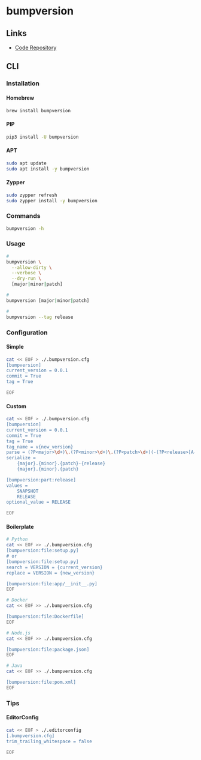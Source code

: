 # bumpversion

## Links

- [Code Repository](https://github.com/peritus/bumpversion)

## CLI

### Installation

#### Homebrew

```sh
brew install bumpversion
```

#### PIP

```sh
pip3 install -U bumpversion
```

#### APT

```sh
sudo apt update
sudo apt install -y bumpversion
```

#### Zypper

```sh
sudo zypper refresh
sudo zypper install -y bumpversion
```

### Commands

```sh
bumpversion -h
```

### Usage

```sh
#
bumpversion \
  --allow-dirty \
  --verbose \
  --dry-run \
  [major|minor|patch]

#
bumpversion [major|minor|patch]

#
bumpversion --tag release
```

<!--
#
bumpversion release
bumpversion snapshot
-->

### Configuration

#### Simple

```sh
cat << EOF > ./.bumpversion.cfg
[bumpversion]
current_version = 0.0.1
commit = True
tag = True

EOF
```

#### Custom

```sh
cat << EOF > ./.bumpversion.cfg
[bumpversion]
current_version = 0.0.1
commit = True
tag = True
tag_name = v{new_version}
parse = (?P<major>\d+)\.(?P<minor>\d+)\.(?P<patch>\d+)(-(?P<release>[A-Z]+))?
serialize =
	{major}.{minor}.{patch}-{release}
	{major}.{minor}.{patch}

[bumpversion:part:release]
values =
	SNAPSHOT
	RELEASE
optional_value = RELEASE

EOF
```

#### Boilerplate

```sh
# Python
cat << EOF >> ./.bumpversion.cfg
[bumpversion:file:setup.py]
# or
[bumpversion:file:setup.py]
search = VERSION = {current_version}
replace = VERSION = {new_version}

[bumpversion:file:app/__init__.py]
EOF

# Docker
cat << EOF >> ./.bumpversion.cfg

[bumpversion:file:Dockerfile]
EOF

# Node.js
cat << EOF >> ./.bumpversion.cfg

[bumpversion:file:package.json]
EOF

# Java
cat << EOF >> ./.bumpversion.cfg

[bumpversion:file:pom.xml]
EOF
```

### Tips

#### EditorConfig

```sh
cat << EOF > ./.editorconfig
[.bumpversion.cfg]
trim_trailing_whitespace = false

EOF
```
